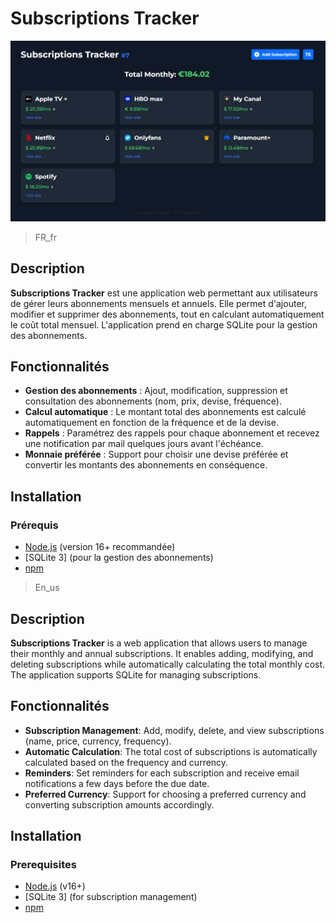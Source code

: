# Subscriptions Tracker

![App Screenshot](screenshot-plus.png)

>FR_fr

## Description

**Subscriptions Tracker** est une application web permettant aux utilisateurs de gérer leurs abonnements mensuels et annuels. Elle permet d'ajouter, modifier et supprimer des abonnements, tout en calculant automatiquement le coût total mensuel. L'application prend en charge SQLite pour la gestion des abonnements.

## Fonctionnalités

- **Gestion des abonnements** : Ajout, modification, suppression et consultation des abonnements (nom, prix, devise, fréquence).
- **Calcul automatique** : Le montant total des abonnements est calculé automatiquement en fonction de la fréquence et de la devise.
- **Rappels** : Paramétrez des rappels pour chaque abonnement et recevez une notification par mail quelques jours avant l'échéance.
- **Monnaie préférée** : Support pour choisir une devise préférée et convertir les montants des abonnements en conséquence.

## Installation

### Prérequis

- [Node.js](https://nodejs.org/) (version 16+ recommandée)
- [SQLite 3] (pour la gestion des abonnements)
- [npm](https://www.npmjs.com/)

>En_us

## Description

**Subscriptions Tracker** is a web application that allows users to manage their monthly and annual subscriptions. It enables adding, modifying, and deleting subscriptions while automatically calculating the total monthly cost. The application supports SQLite for managing subscriptions.

## Fonctionnalités
- **Subscription Management**: Add, modify, delete, and view subscriptions (name, price, currency, frequency).
- **Automatic Calculation**: The total cost of subscriptions is automatically calculated based on the frequency and currency.
- **Reminders**: Set reminders for each subscription and receive email notifications a few days before the due date.
- **Preferred Currency**: Support for choosing a preferred currency and converting subscription amounts accordingly.

## Installation

### Prerequisites

- [Node.js](https://nodejs.org/) (v16+)
- [SQLite 3] (for subscription management)
- [npm](https://www.npmjs.com/)
